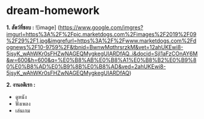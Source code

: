 # dream-homework
__1. สัตว์ที่ชอบ :__
 ![image] (https://www.google.com/imgres?imgurl=https%3A%2F%2Fpic.marketdogs.com%2Fimages%2F2019%2F09%2F29%2F1.jpg&imgrefurl=https%3A%2F%2Fwww.marketdogs.com%2Fdognews%2F10-9759%2F&tbnid=BwnwMqthrsrzkM&vet=12ahUKEwi8-5jsyK_wAhWKr0sFHZwNAGEQMygkegUIARDfAQ..i&docid=SjI1aFzCOnAY6M&w=600&h=600&q=%E0%B8%AB%E0%B8%A1%E0%B8%B2%E0%B9%80%E0%B8%AD%E0%B9%8B%E0%B8%AD&ved=2ahUKEwi8-5jsyK_wAhWKr0sFHZwNAGEQMygkegUIARDfAQ) 

**2. งานอดิเรก :**
 * ดูหนัง 
 * ฟังเพลง 
 * เล่นเกม
